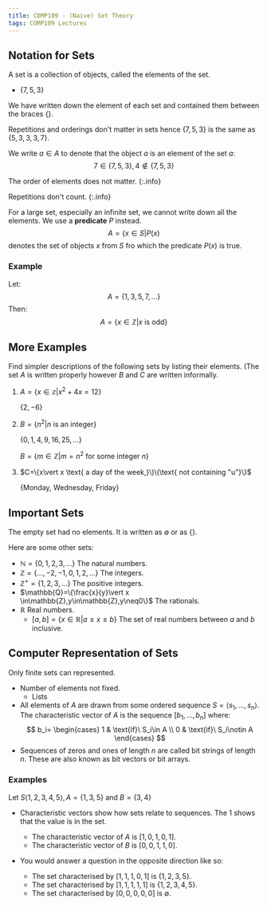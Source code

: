 ```yaml
---
title: COMP109 - (Naive) Set Theory
tags: COMP109 Lectures
---
```

## Notation for Sets
A set is a collection of objects, called the elements of the set. 

* $\{7,5,3\}$

We have written down the element of each set and contained them between the braces $\{\}$.

Repetitions and orderings don't matter in sets hence $\{7,5,3\}$ is the same as $\{5,3,3,3,7\}$. 

We write $a\in A$ to denote that the object $a$ is an element of the set $a$: $$7\in\{7,5,3\},4\notin\{7,5,3\}$$

The order of elements does not matter.
{:.info}

Repetitions don't count.
{:.info}

For a large set, especially an infinite set, we cannot write down all the elements. We use a **predicate** $P$ instead.
$$A=\{x\in S\vert P(x)$$
denotes the set of objects $x$ from $S$ fro which the predicate $P(x)$ is true.

### Example
Let:
$$A = \{1,3,5,7,\ldots\}$$
Then:
$$A=\{x\in \mathbb{Z} \vert x \text{ is odd}\}$$

## More Examples
Find simpler descriptions of the following sets by listing their elements. (The set $A$ is written properly however $B$ and $C$ are written informally.

1. $A=\{x\in\mathbb{z}\vert x^2+4x=12\}$

	$\{2,-6\}$
1. $B=\{n^2\vert n \text{ is an integer}\}$

	$\{0,1,4,9,16,25,\ldots\}$
	
	$B=\{m\in\mathbb{Z}\vert m=n^2 \text{ for some integer } n\}$
	
1. $C=\{x\vert x \text{ a day of the week,}\)\(\text{ not containing "u"}\}$
	
	$\{\text{Monday, Wednesday, Friday}\}$
	
## Important Sets
The empty set had no elements. It is written as $\emptyset$ or as $\{\}$. 

Here are some other sets:

* $\mathbb{N}=\{0,1,2,3,\ldots\}$ The natural numbers.
* $\mathbb{Z}=\{\ldots,-2,-1,0,1,2,\ldots\}$ The integers.
* $\mathbb{Z^+}=\{1,2,3,\ldots\}$ The positive integers.
* $\mathbb{Q}=\{\frac{x}{y}\vert x \in\mathbb{Z},y\in\mathbb{Z},y\neq0\}$ The rationals.
* $\mathbb{R}$ Real numbers.
	* $[a,b]=\{x\in\mathbb{R}\vert a\leq x \leq b\}$ The set of real numbers between $a$ and $b$ inclusive.
	
## Computer Representation of Sets
Only finite sets can represented.

* Number of elements not fixed.
	* Lists
* All elements of $A$ are drawn from some ordered sequence $S=\langle s_1,\ldots,s_n\rangle$. The characteristic vector of $A$ is the sequence $[b_1,\ldots,b_n]$ where:
$$
    b_i=
    \begin{cases}
      1 & \text{if}\ S_i\in A \\
      0 & \text{if}\ S_i\notin A
    \end{cases}
$$
* Sequences of zeros and ones of length $n$ are called bit strings of length $n$. These are also known as bit vectors or bit arrays.

### Examples
Let $S\langle 1,2,3,4,5\rangle, A = \{1,3,5\}$ and $B=\{3,4\}$

* Characteristic vectors show how sets relate to sequences. The $1$ shows that the value is in the set.
	* The characteristic vector of $A$ is $[1,0,1,0,1]$. 
	* The characteristic vector of $B$ is $[0,0,1,1,0]$.
	
* You would answer a question in the opposite direction like so:
	* The set characterised by $[1,1,1,0,1]$ is $\{1,2,3,5\}$.
	* The set characterised by $[1,1,1,1,1]$ is $\{1,2,3,4,5\}$.
	* The set characterised by $[0,0,0,0,0]$ is $\emptyset$.
